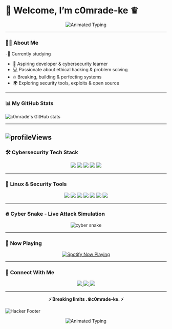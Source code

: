 # 👾 Welcome, I’m c0mrade-ke ♛
<p align="center">
  <img src="https://readme-typing-svg.herokuapp.com?font=Anonymous+Pro+&size=28&duration=6400&color=00FF00&center=true&vCenter=true&width=800&lines=Hey+there+👋+☻+;I'm+c0mrade+;+Aspiring+Developer+ツ+⚡;Cyber+Security+Enthusiast+🔐;Breaking+Limits+💻;Always+Learning+🚀" alt="Animated Typing"/>
</p>

---

### 🧑‍💻 **About Me**  
-🏫 Currently studying
- 🚀 Aspiring developer & cybersecurity learner  
- 💻 Passionate about ethical hacking & problem solving  
- 🔥 Breaking, building & perfecting systems  
- 🌍 Exploring security tools, exploits & open source  

---

### 📊 **My GitHub Stats**  
  ![c0mrade's GitHub stats](https://github-readme-stats.vercel.app/api?username=c0mrade-Ke&show_icons=true&theme=gruvbox)
</p>

---
  ![profileViews](https://en3zcgi7b3erui3.m.pipedream.net/?username=c0mrade-Ke)         
---
### 🛠️ **Cybersecurity Tech Stack**  
<p align="center">
  <img src="https://img.shields.io/badge/Python-3776AB?style=for-the-badge&logo=python&logoColor=white"/>
  <img src="https://img.shields.io/badge/Bash-4EAA25?style=for-the-badge&logo=gnu-bash&logoColor=white"/>
  <img src="https://img.shields.io/badge/C-00599C?style=for-the-badge&logo=c&logoColor=white"/>
  <img src="https://img.shields.io/badge/C++-00599C?style=for-the-badge&logo=cplusplus&logoColor=white"/>
  <img src="https://img.shields.io/badge/JavaScript-F7DF1E?style=for-the-badge&logo=javascript&logoColor=black"/>
</p>

---

### 🐧 **Linux & Security Tools**  
<p align="center">
  <img src="https://img.shields.io/badge/Linux-FCC624?style=for-the-badge&logo=linux&logoColor=black"/>
  <img src="https://img.shields.io/badge/Kali%20Linux-557C94?style=for-the-badge&logo=kalilinux&logoColor=white"/>
  <img src="https://img.shields.io/badge/Ubuntu-E95420?style=for-the-badge&logo=ubuntu&logoColor=white"/>
  <img src="https://img.shields.io/badge/Wireshark-1679A7?style=for-the-badge&logo=wireshark&logoColor=white"/>
  <img src="https://img.shields.io/badge/Nmap-004A88?style=for-the-badge&logo=nmap&logoColor=white"/>
  <img src="https://img.shields.io/badge/Burp%20Suite-FF6633?style=for-the-badge&logo=burpsuite&logoColor=white"/>
  <img src="https://img.shields.io/badge/Metasploit-3C8DBC?style=for-the-badge&logo=metasploit&logoColor=white"/>
</p>

---

### 🔥 **Cyber Snake - Live Attack Simulation**  
<p align="center">
  <img src="https://raw.githubusercontent.com/c0mrade-ke/c0mrade-ke/output/github-contribution-grid-snake.svg" alt="cyber snake" />
</p>



---

### 🎵 **Now Playing**  
<p align="center">
  <a href="https://open.spotify.com/playlist/3Opwx6er4kIzNTg1v5IpP3">
    <img src="https://spotify-now-playing-readme.vercel.app/api/spotify?background_color=000000&border_color=00ff00&text_color=00ff00" alt="Spotify Now Playing"/>
  </a>
</p>

---

### 🔗 **Connect With Me**  
<p align="center">
  <a href="https://twitter.com/___C0mrade" target="_blank">
    <img src="https://img.shields.io/badge/X-000000?style=for-the-badge&logo=x&logoColor=white"/>
  </a>
  <a href="https://www.instagram.com/mweshimiwa_.ke?igsh=MWpoYXU2YjFxZXN1Mg==" target="_blank">
    <img src="https://img.shields.io/badge/Instagram%20(1)-E4405F?style=for-the-badge&logo=instagram&logoColor=white"/>
  </a>
  <a href="https://www.instagram.com/3lviss_._?igsh=bHN6cjFuOXg4bmNl" target="_blank">
    <img src="https://img.shields.io/badge/Instagram%20(2)-C13584?style=for-the-badge&logo=instagram&logoColor=white"/>
  </a>
</p>

---
<p align="center">  
   <strong>⚡ Breaking limits .♛c0mrade-ke. ⚡</strong>  
</p>

![Hacker Footer](https://capsule-render.vercel.app/api?type=waving&color=00ff00&height=120&section=footer&text=System+Secure+%7C+Code+Active&fontSize=20&fontColor=000000)

  
<p align="center">
  <img src="https://readme-typing-svg.herokuapp.com?font=Hacker+Mono&size=38&duration=8000&color=00FF00&center=true&vCenter=true&width=800&lines=Thanks+For+viewing+my+profile+;Have+a+nice+day" alt="Animated Typing"/>
</p>
